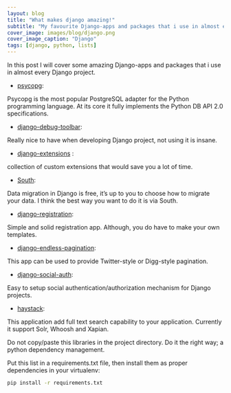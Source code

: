 ```yaml
---
layout: blog
title: "What makes django amazing!"
subtitle: "My favourite Django-apps and packages that i use in almost every Django project."
cover_image: images/blog/django.png
cover_image_caption: "Django"
tags: [django, python, lists]
---
```


In this post I will cover some amazing Django-apps and packages that i use in almost every Django project.

- [psycopg](https://pypi.python.org/pypi/psycopg2):

Psycopg is the most popular PostgreSQL adapter for the Python programming language. At its core it fully implements the Python DB API 2.0 specifications.

- [django-debug-toolbar](https://pypi.python.org/pypi/django-debug-toolbar):

Really nice to have when developing Django project, not using it is insane.

- [django-extensions](http://django-extensions.readthedocs.org/en/latest/) :

collection of custom extensions that would save you a lot of time.

- [South](http://south.aeracode.org/):

Data migration in Django is free, it’s up to you to choose how to migrate your data. I think the best way you want to do it is via South.

- [django-registration](https://pypi.python.org/pypi/django-registration):

Simple and solid registration app. Although, you do have to make your own templates.

- [django-endless-pagination](http://django-endless-pagination.readthedocs.org/en/latest/index.html):

This app can be used to provide Twitter-style or Digg-style pagination.

- [django-social-auth](http://django-social-auth.readthedocs.org/en/latest/index.html):

Easy to setup social authentication/authorization mechanism for Django projects.

- [haystack](http://haystacksearch.org/):

This application add full text search capability to your application. Currently it support Solr, Whoosh and Xapian.

Do not copy/paste this libraries in the project directory. Do it the right way; a python dependency management.

Put this list in a requirements.txt file, then install them as proper dependencies in your virtualenv:

```bash
pip install -r requirements.txt
```
